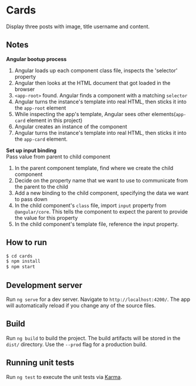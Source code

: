 # Cards

Display three posts with image, title username and content.

## Notes

**Angular bootup process**

1. Angular loads up each component class file, inspects the 'selector' property
2. Angular then looks at the HTML document that got loaded in the browser
3. `<app-root>` found. Angular finds a component with a matching `selector`
4. Angular turns the instance's template into real HTML, then sticks it into the `app-root` element
5. While inspecting the app's template, Angular sees other elements(`app-card` element in this project)
6. Angular creates an instance of the component
7. Angular turns the instance's template into real HTML, then sticks it into the `app-card` element.

**Set up input binding**<br>
Pass value from parent to child component

1. In the parent component template, find where we create the child component
2. Decide on the property name that we want to use to communicate from the parent to the child
3. Add a new binding to the child component, specifying the data we want to pass down
4. In the child component's `class` file, import `input` property from `@angular/core`. This tells the component to expect the parent to provide the value for this property
5. In the child component's template file, reference the input property.

## How to run

```bash
$ cd cards
$ npm install
$ npm start
```

## Development server

Run `ng serve` for a dev server. Navigate to `http://localhost:4200/`. The app will automatically reload if you change any of the source files.

## Build

Run `ng build` to build the project. The build artifacts will be stored in the `dist/` directory. Use the `--prod` flag for a production build.

## Running unit tests

Run `ng test` to execute the unit tests via [Karma](https://karma-runner.github.io).
